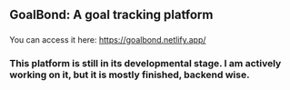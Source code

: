 ## GoalBond: A goal tracking platform 

###

You can access it here: https://goalbond.netlify.app/


###

### This platform is still in its developmental stage. I am actively working on it, but it is mostly finished, backend wise.
